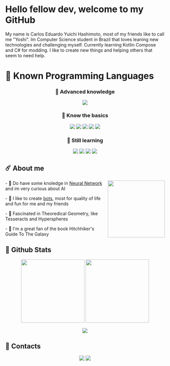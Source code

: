 # Hello fellow dev, welcome to my GitHub

My name is Carlos Eduardo Yuichi Hashimoto, most of my friends like to call me "Yoshi". 
Im Computer Science student in Brazil that loves leaning new technologies and challenging myself. Currently learning Kotlin Compose and C# for modding.
I like to create new things and helping others that seem to need help.

# 💾 Known Programming Languages
<div align="center">
  
  ### 🥇 Advanced knowledge
  <p>
    <img src="https://img.shields.io/badge/python-3670A0?style=for-the-badge&logo=python&logoColor=ffdd54">
  </p>

  ### 🥈 Know the basics
  <p>
    <img src="https://img.shields.io/badge/lua-%232C2D72.svg?style=for-the-badge&logo=lua&logoColor=white">
    <img src="https://img.shields.io/badge/javascript-%23323330.svg?style=for-the-badge&logo=javascript&logoColor=%23F7DF1E">
    <img src="https://img.shields.io/badge/html5-%23E34F26.svg?style=for-the-badge&logo=html5&logoColor=white">
    <img src="https://img.shields.io/badge/css3-%231572B6.svg?style=for-the-badge&logo=css3&logoColor=white">
    <img src="https://img.shields.io/badge/java-%231572B6.svg?style=for-the-badge&logo=java&logoColor=white">
  </p>

  ### 🥉 Still learning
  <p>
    <img src="https://img.shields.io/badge/kotlin-%237F52FF.svg?style=for-the-badge&logo=kotlin&logoColor=white">
    <img src="https://img.shields.io/badge/node-%237F52FF.svg?style=for-the-badge&logo=node&logoColor=white">
    <img src="https://img.shields.io/badge/typescript-%237F52FF.svg?style=for-the-badge&logo=typescript&logoColor=white">
    <img src="https://img.shields.io/badge/c%23-%23239120.svg?style=for-the-badge&logo=c-sharp&logoColor=white">
  </p>
</div>

## ☄️ About me
<div>
  <img src="https://user-images.githubusercontent.com/64170401/211667905-dfc80482-b828-4b61-865c-0e7ed41bf7b6.gif" height="180" align="right"/>
  <div align="left">
    <p> - 🤖 Do have some knoledge in <a href="https://github.com/YuichiYH/python-machine-learning">Neural Network</a> and im very curious about AI</p>
    <p> - 💬 I like to create <a href="https://github.com/YuichiYH/Discord-Bot">bots</a>, most for quality of life and fun for me and my friends</p>
    <p> - 📜 Fascinated in Theoredical Geometry, like Tesseracts and Hyperspheres</p>
    <p> - 🌌 I'm a great fan of the book Hitchhiker's Guide To The Galaxy</p>
  </div>
</div>

## 🌟 Github Stats
<p align="center">
  <img src="https://github-readme-stats-git-masterrstaa-rickstaa.vercel.app/api?username=YuichiYH&theme=tokyonight&show_icons=true" height="200"/>
  <img src="https://github-readme-stats-git-masterrstaa-rickstaa.vercel.app/api/top-langs/?username=YuichiYH&theme=tokyonight" height="200"/>
</p>
<p align="center">
  <img src="https://github-profile-trophy.vercel.app/?username=YuichiYH&theme=tokyonight&row=1"/>
</p>

## 📱 Contacts
<p align="center">
  <a href="www.linkedin.com/in/yuichiyh"><img src="https://img.shields.io/badge/linkedin-%230077B5.svg?style=for-the-badge&logo=linkedin&logoColor=white"></a>
  <a href="mailto:yuichihashimoto@gmail.com"><img src="https://img.shields.io/badge/Gmail-D14836?style=for-the-badge&logo=gmail&logoColor=white"></a>
</p>
